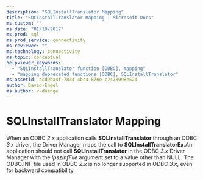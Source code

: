 ```yaml
---
description: "SQLInstallTranslator Mapping"
title: "SQLInstallTranslator Mapping | Microsoft Docs"
ms.custom: ""
ms.date: "01/19/2017"
ms.prod: sql
ms.prod_service: connectivity
ms.reviewer: ""
ms.technology: connectivity
ms.topic: conceptual
helpviewer_keywords: 
  - "SQLInstallTranslator function [ODBC], mapping"
  - "mapping deprecated functions [ODBC], SQLInstallTranslator"
ms.assetid: bcd9ba4f-7834-4bc4-876e-c7478998e524
author: David-Engel
ms.author: v-daenge
---
```

# SQLInstallTranslator Mapping
When an ODBC *2.x* application calls **SQLInstallTranslator** through an ODBC *3.x* driver, the Driver Manager maps the call to **SQLInstallTranslatorEx**.An application should not call **SQLInstallTranslator** in the ODBC *3.x* Driver Manager with the *lpszInfFile* argument set to a value other than NULL. The ODBC.INF file used in ODBC *2.x* is no longer supported in ODBC *3.x*, even for backward compatibility.
